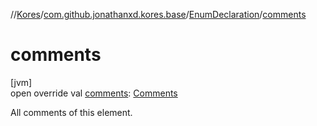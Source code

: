 //[Kores](../../../index.md)/[com.github.jonathanxd.kores.base](../index.md)/[EnumDeclaration](index.md)/[comments](comments.md)

# comments

[jvm]\
open override val [comments](comments.md): [Comments](../../com.github.jonathanxd.kores.base.comment/-comments/index.md)

All comments of this element.
